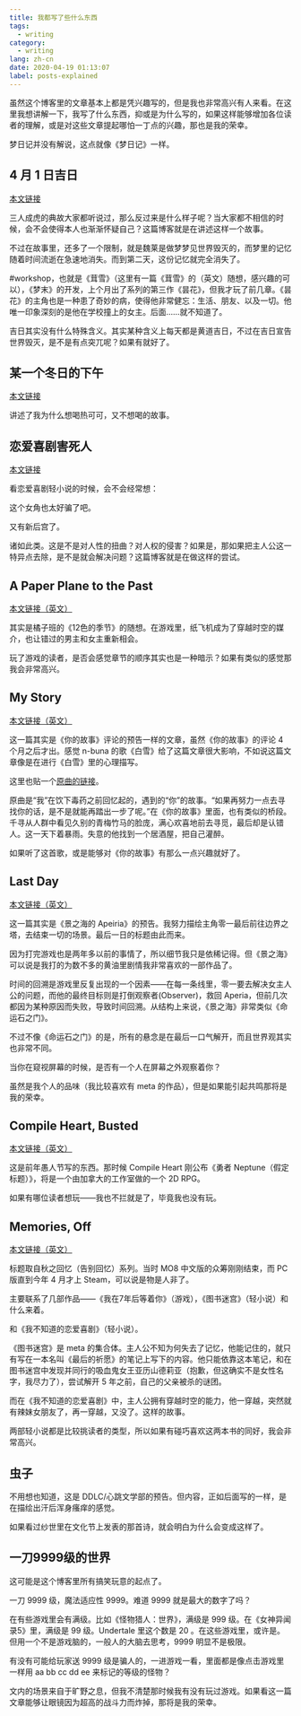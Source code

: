 ```yaml
---
title: 我都写了些什么东西
tags:
  - writing
category:
  - writing
lang: zh-cn
date: 2020-04-19 01:13:07
label: posts-explained
---
```


虽然这个博客里的文章基本上都是凭兴趣写的，但是我也非常高兴有人来看。在这里我想讲解一下，我写了什么东西，抑或是为什么写的，如果这样能够增加各位读者的理解，或是对这些文章提起哪怕一丁点的兴趣，那也是我的荣幸。

梦日记并没有解说，这点就像《梦日记》一样。

## 4 月 1 日吉日

[本文链接](posts/april-1st-is-a-good-day/)

三人成虎的典故大家都听说过，那么反过来是什么样子呢？当大家都不相信的时候，会不会使得本人也渐渐怀疑自己？这篇博客就是在讲述这样一个故事。

不过在故事里，还多了一个限制，就是魏莱是做梦梦见世界毁灭的，而梦里的记忆随着时间流逝在急速地消失。而到第二天，这份记忆就完全消失了。

#workshop，也就是《茸雪》（这里有一篇《茸雪》的（英文）随想，感兴趣的可以），《梦末》的开发，上个月出了系列的第三作《昙花》，但我才玩了前几章。《昙花》的主角也是一种患了奇妙的病，使得他非常健忘：生活、朋友、以及一切。他唯一印象深刻的是他在学校撞上的女主。后面……就不知道了。

吉日其实没有什么特殊含义。其实某种含义上每天都是黄道吉日，不过在吉日宣告世界毁灭，是不是有点突兀呢？如果有就好了。

## 某一个冬日的下午

[本文链接](posts/winter-afternoon/)

讲述了我为什么想喝热可可，又不想喝的故事。

## 恋爱喜剧害死人

[本文链接](posts/lovecome-kills/)

看恋爱喜剧轻小说的时候，会不会经常想：

这个女角也太好骗了吧。

又有新后宫了。

诸如此类。这是不是对人性的扭曲？对人权的侵害？如果是，那如果把主人公这一特异点去除，是不是就会解决问题？这篇博客就是在做这样的尝试。

## A Paper Plane to the Past

[本文链接（英文）](posts/paperplane)

其实是橘子班的《12色的季节》的随想。在游戏里，纸飞机成为了穿越时空的媒介，也让错过的男主和女主重新相会。

玩了游戏的读者，是否会感觉章节的顺序其实也是一种暗示？如果有类似的感觉那我会非常高兴。

## My Story

[本文链接（英文）](posts/my-story)

这一篇其实是《你的故事》评论的预告一样的文章，虽然《你的故事》的评论 4 个月之后才出。感觉 n-buna 的歌《白雪》给了这篇文章很大影响，不如说这篇文章像是在进行《白雪》里的心理描写。

这里也贴一个[原曲的链接](https://www.youtube.com/watch?v=oAVDdEfiy4o)。

原曲是“我”在饮下毒药之前回忆起的，遇到的“你”的故事。“如果再努力一点去寻找你的话，是不是就能再踏出一步了呢。”在《你的故事》里面，也有类似的桥段。千寻从人群中看见久别的青梅竹马的脸庞，满心欢喜地前去寻觅，最后却是认错人。这一天下着暴雨。失意的他找到一个居酒屋，把自己灌醉。

如果听了这首歌，或是能够对《你的故事》有那么一点兴趣就好了。

## Last Day

[本文链接（英文）](posts/last-day)

这一篇其实是《景之海的 Apeiria》的预告。我努力描绘主角零一最后前往边界之塔，去结束一切的场景。最后一日的标题由此而来。

因为打完游戏也是两年多以前的事情了，所以细节我只是依稀记得。但《景之海》可以说是我打的为数不多的黄油里剧情我非常喜欢的一部作品了。

时间的回溯是游戏里反复出现的一个因素——在每一条线里，零一要去解决女主人公的问题，而他的最终目标则是打倒观察者(Observer)，救回 Aperia，但前几次都因为某种原因而失败，导致时间回溯。从结构上来说，《景之海》非常类似《命运石之门》。

不过不像《命运石之门》的是，所有的悬念是在最后一口气解开，而且世界观其实也非常不同。

当你在窥视屏幕的时候，是否有一个人在屏幕之外观察着你？

虽然是我个人的品味（我比较喜欢有 meta 的作品），但是如果能引起共鸣那将是我的荣幸。

## Compile Heart, Busted

[本文链接（英文）](posts/compileheart)

这是前年愚人节写的东西。那时候 Compile Heart 刚公布《勇者 Neptune（假定标题）》，将是一个由加拿大的工作室做的一个 2D RPG。

如果有哪位读者想玩——我也不拦就是了，毕竟我也没有玩。

## Memories, Off

[本文链接（英文）](posts/memory)

标题取自秋之回忆（告别回忆）系列。当时 MO8 中文版的众筹刚刚结束，而 PC 版直到今年 4 月才上 Steam，可以说是物是人非了。

主要联系了几部作品——《我在7年后等着你》（游戏），《图书迷宫》（轻小说）和什么来着。

和《我不知道的恋爱喜剧》（轻小说）。

《图书迷宫》是 meta 的集合体。主人公不知为何失去了记忆，他能记住的，就只有写在一本名叫《最后的祈愿》的笔记上写下的内容。他只能依靠这本笔记，和在图书迷宫中发现并同行的吸血鬼女王亚历山德莉亚（抱歉，但这确实不是女性名字，我尽力了），尝试解开 5 年之前，自己的父亲被杀的谜团。

而在《我不知道的恋爱喜剧》中，主人公拥有穿越时空的能力，他一穿越，突然就有辣妹女朋友了，再一穿越，又没了。这样的故事。

两部轻小说都是比较挑读者的类型，所以如果有碰巧喜欢这两本书的同好，我会非常高兴。

## 虫子

不用想也知道，这是 DDLC/心跳文学部的预告。但内容，正如后面写的一样，是在描绘出汗后浑身瘙痒的感觉。

如果看过纱世里在文化节上发表的那首诗，就会明白为什么会变成这样了。

## 一刀9999级的世界

这可能是这个博客里所有搞笑玩意的起点了。

一刀 9999 级，魔法适应性 9999。难道 9999 就是最大的数字了吗？

在有些游戏里会有满级。比如《怪物猎人：世界》，满级是 999 级。在《女神异闻录5》里，满级是 99 级。Undertale 里这个数是 20 。在这些游戏里，或许是。但用一个不是游戏脑的，一般人的大脑去思考，9999 明显不是极限。

有没有可能给玩家送 9999 级是骗人的，一进游戏一看，里面都是像点击游戏里一样用 aa bb cc dd ee 来标记的等级的怪物？

文内的场景来自于旷野之息，但我不清楚那时候我有没有玩过游戏。如果看这一篇文章能够让眼镜因为超高的战斗力而炸掉，那将是我的荣幸。